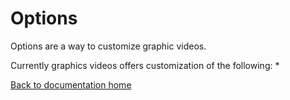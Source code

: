 # Options

Options are a way to customize graphic videos.

Currently graphics videos offers customization of the following:
* 


[Back to documentation home][dochome]

[dochome]: https://medilocus.github.io/graphic_videos/
